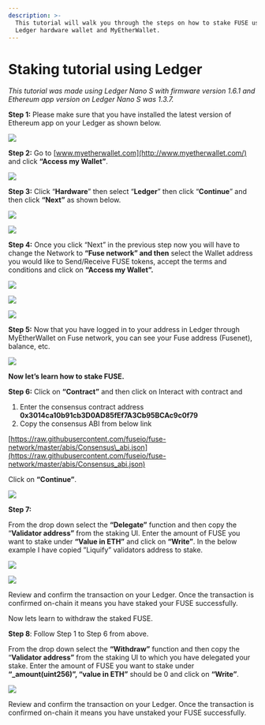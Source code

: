 ```yaml
---
description: >-
  This tutorial will walk you through the steps on how to stake FUSE using
  Ledger hardware wallet and MyEtherWallet.
---
```


# Staking tutorial using Ledger

_This tutorial was made using Ledger Nano S with firmware version 1.6.1 and Ethereum app version on Ledger Nano S was 1.3.7._

**Step 1:** Please make sure that you have installed the latest version of Ethereum app on your Ledger as shown below.

![](../../.gitbook/assets/0%20%285%29.png)

**Step 2:** Go to [www.myetherwallet.com](http://www.myetherwallet.com/) and click **“Access my Wallet”**.

![](../../.gitbook/assets/1%20%288%29.png)

**Step 3:** Click “**Hardware**” then select “**Ledger**” then click “**Continue**” and then click **“Next”** as shown below.

![](../../.gitbook/assets/2%20%288%29.png)

![](../../.gitbook/assets/3%20%287%29.png)

**Step 4:** Once you click “Next” in the previous step now you will have to change the Network to **“Fuse network” and then** select the Wallet address you would like to Send/Receive FUSE tokens, accept the terms and conditions and click on **“Access my Wallet”.**

![](../../.gitbook/assets/4%20%288%29.png)

![](../../.gitbook/assets/5%20%285%29.png)

![](../../.gitbook/assets/6%20%286%29.png)

**Step 5:** Now that you have logged in to your address in Ledger through MyEtherWallet on Fuse network, you can see your Fuse address \(Fusenet\), balance, etc.

![](../../.gitbook/assets/7%20%284%29.png)

**Now let’s learn how to stake FUSE.**

**Step 6:** Click on **“Contract”** and then click on Interact with contract and

1. Enter the consensus contract address **0x3014ca10b91cb3D0AD85fEf7A3Cb95BCAc9c0f79**
2. Copy the consensus ABI from below link

[https://raw.githubusercontent.com/fuseio/fuse-network/master/abis/Consensus\_abi.json](https://raw.githubusercontent.com/fuseio/fuse-network/master/abis/Consensus_abi.json)

Click on **“Continue”**.

![](../../.gitbook/assets/8%20%282%29.jpeg)

**Step 7:**

From the drop down select the **“Delegate”** function and then copy the “**Validator address”** from the staking UI. Enter the amount of FUSE you want to stake under **“Value in ETH”** and click on **“Write”**. In the below example I have copied ”Liquify” validators address to stake.

![](../../.gitbook/assets/9%20%284%29.png)

![](../../.gitbook/assets/10%20%284%29.png)

Review and confirm the transaction on your Ledger. Once the transaction is confirmed on-chain it means you have staked your FUSE successfully.

Now lets learn to withdraw the staked FUSE.

**Step 8**: Follow Step 1 to Step 6 from above.

From the drop down select the **“Withdraw”** function and then copy the “**Validator address”** from the staking UI to which you have delegated your stake. Enter the amount of FUSE you want to stake under **“\_amount\(uint256\)”, “value in ETH”** should be 0 and click on **“Write”**.

![](../../.gitbook/assets/11.png)

Review and confirm the transaction on your Ledger. Once the transaction is confirmed on-chain it means you have unstaked your FUSE successfully.

